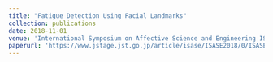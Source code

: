```yaml
---
title: "Fatigue Detection Using Facial Landmarks"
collection: publications
date: 2018-11-01
venue: 'International Symposium on Affective Science and Engineering ISASE2018'
paperurl: 'https://www.jstage.jst.go.jp/article/isase/ISASE2018/0/ISASE2018_1_16/_pdf'
---
```

